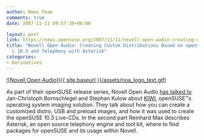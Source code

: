 ```yaml
---
author: News Team
comments: true
date: 2007-11-11 09:57:30+00:00

layout: post
link: https://news.opensuse.org/2007/11/11/novell-open-audio-creating-custom-distributions-based-on-opensuse-103-and-telephony-with-asterick/
title: "Novell Open Audio: Creating Custom Distributions Based on openSUSE\
  \ 10.3 and Telephony with Asterisk"
categories:
- Derivatives
---
```



[![Novell Open Audio]({{ site.baseurl }}/assets/noa_logo_text.gif)](http://www.novell.com/feeds/openaudio/)

As part of their openSUSE release series, Novell Open Audio [has talked to](http://www.novell.com/feeds/openaudio/?p=185) Jan-Christoph Bornschlegel and Stephan Kulow about [KIWI](http://en.opensuse.org/Build_Service/KIWI), openSUSE™s operating system imaging solution. They talk about how you can create a customized distro, USB and preload images, and how it was used to create the openSUSE 10.3 Live-CDs. In the second part Reinhard Max describes Asterisk, an open source telephony engine and tool kit, where to find packages for openSUSE and its usage within Novell.
